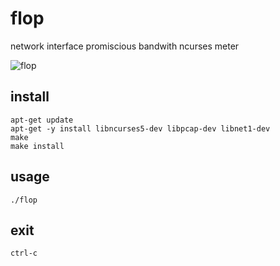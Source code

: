 # flop
network interface promiscious bandwith ncurses meter

![flop](https://cloud.githubusercontent.com/assets/11945268/16584399/37581876-42bc-11e6-8f3b-18ca239f9e8b.gif)

## install
````
apt-get update
apt-get -y install libncurses5-dev libpcap-dev libnet1-dev
make
make install
````

## usage
````
./flop
````

## exit
````
ctrl-c
````
